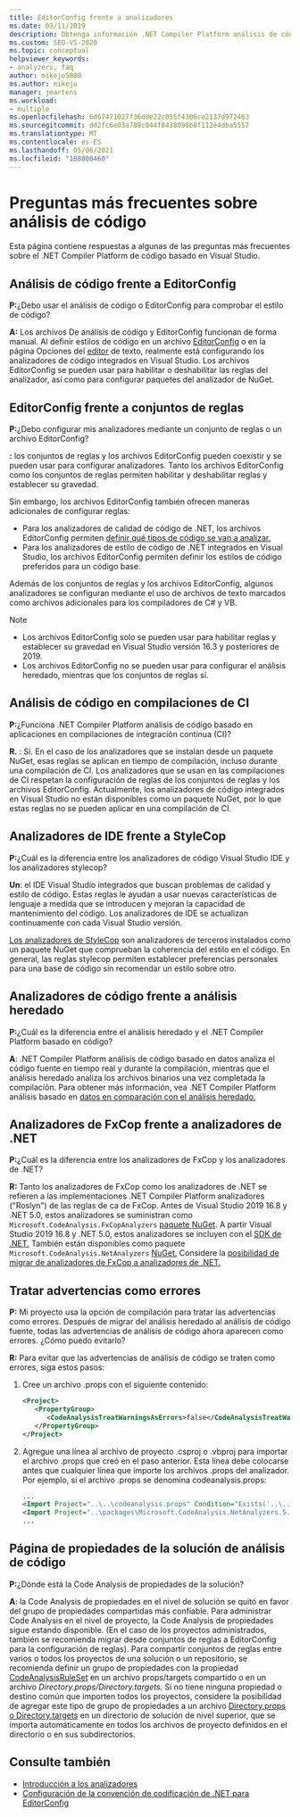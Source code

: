 ```yaml
---
title: EditorConfig frente a analizadores
ms.date: 03/11/2019
description: Obtenga información .NET Compiler Platform análisis de código basado en Visual Studio. Vea respuestas a preguntas sobre archivos EditorConfig, conjuntos de reglas y otros temas.
ms.custom: SEO-VS-2020
ms.topic: conceptual
helpviewer_keywords:
- analyzers, faq
author: mikejo5000
ms.author: mikejo
manager: jmartens
ms.workload:
- multiple
ms.openlocfilehash: 6d67471027f36d0e22c055f4306ce2137d972463
ms.sourcegitcommit: dd2fc6e03a789c044f8438096b8f112e4dba5557
ms.translationtype: MT
ms.contentlocale: es-ES
ms.lasthandoff: 05/06/2021
ms.locfileid: "108800460"
---
```

# <a name="code-analysis-faq"></a>Preguntas más frecuentes sobre análisis de código

Esta página contiene respuestas a algunas de las preguntas más frecuentes sobre el .NET Compiler Platform de código basado en Visual Studio.

## <a name="code-analysis-versus-editorconfig"></a>Análisis de código frente a EditorConfig

**P:**¿Debo usar el análisis de código o EditorConfig para comprobar el estilo de código?

**A:** Los archivos De análisis de código y EditorConfig funcionan de forma manual. Al definir estilos de código en un archivo [EditorConfig](/dotnet/fundamentals/code-analysis/code-style-rule-options) o en la página Opciones del [editor](../ide/code-styles-and-code-cleanup.md) de texto, realmente está configurando los analizadores de código integrados en Visual Studio. Los archivos EditorConfig se pueden usar para habilitar o deshabilitar las reglas del analizador, así como para configurar paquetes del analizador de NuGet.

## <a name="editorconfig-versus-rule-sets"></a>EditorConfig frente a conjuntos de reglas

**P:**¿Debo configurar mis analizadores mediante un conjunto de reglas o un archivo EditorConfig?

**:** los conjuntos de reglas y los archivos EditorConfig pueden coexistir y se pueden usar para configurar analizadores. Tanto los archivos EditorConfig como los conjuntos de reglas permiten habilitar y deshabilitar reglas y establecer su gravedad.

Sin embargo, los archivos EditorConfig también ofrecen maneras adicionales de configurar reglas:

- Para los analizadores de calidad de código de .NET, los archivos EditorConfig permiten [definir qué tipos de código se van a analizar.](/dotnet/fundamentals/code-analysis/code-quality-rule-options)
- Para los analizadores de estilo de código de .NET integrados [](/dotnet/fundamentals/code-analysis/code-style-rule-options) en Visual Studio, los archivos EditorConfig permiten definir los estilos de código preferidos para un código base.

Además de los conjuntos de reglas y los archivos EditorConfig, algunos [](../ide/build-actions.md#build-action-values) analizadores se configuran mediante el uso de archivos de texto marcados como archivos adicionales para los compiladores de C# y VB.

> [!NOTE]
> - Los archivos EditorConfig solo se pueden usar para habilitar reglas y establecer su gravedad en Visual Studio versión 16.3 y posteriores de 2019.
> - Los archivos EditorConfig no se pueden usar para configurar el análisis heredado, mientras que los conjuntos de reglas sí.

## <a name="code-analysis-in-ci-builds"></a>Análisis de código en compilaciones de CI

**P:**¿Funciona .NET Compiler Platform análisis de código basado en aplicaciones en compilaciones de integración continua (CI)?

**R.** : Sí. En el caso de los analizadores que se [](roslyn-analyzers-overview.md#build-errors)instalan desde un paquete NuGet, esas reglas se aplican en tiempo de compilación, incluso durante una compilación de CI. Los analizadores que se usan en las compilaciones de CI respetan la configuración de reglas de los conjuntos de reglas y los archivos EditorConfig. Actualmente, los analizadores de código integrados en Visual Studio no están disponibles como un paquete NuGet, por lo que estas reglas no se pueden aplicar en una compilación de CI.

## <a name="ide-analyzers-versus-stylecop"></a>Analizadores de IDE frente a StyleCop

**P:**¿Cuál es la diferencia entre los analizadores de código Visual Studio IDE y los analizadores stylecop?

**Un**: el IDE Visual Studio integrados que buscan problemas de calidad y estilo de código. Estas reglas le ayudan a usar nuevas características de lenguaje a medida que se introducen y mejoran la capacidad de mantenimiento del código. Los analizadores de IDE se actualizan continuamente con cada Visual Studio versión.

[Los analizadores de StyleCop](https://github.com/DotNetAnalyzers/StyleCopAnalyzers) son analizadores de terceros instalados como un paquete NuGet que comprueban la coherencia del estilo en el código. En general, las reglas stylecop permiten establecer preferencias personales para una base de código sin recomendar un estilo sobre otro.

## <a name="code-analyzers-versus-legacy-analysis"></a>Analizadores de código frente a análisis heredado

**P:**¿Cuál es la diferencia entre el análisis heredado y el .NET Compiler Platform basado en código?

**A**: .NET Compiler Platform análisis de código basado en datos analiza el código fuente en tiempo real y durante la compilación, mientras que el análisis heredado analiza los archivos binarios una vez completada la compilación. Para obtener más información, vea .NET Compiler Platform análisis basado en [datos en comparación con el análisis heredado.](../code-quality/net-analyzers-faq.md#whats-the-difference-between-legacy-fxcop-and-net-analyzers)

## <a name="fxcop-analyzers-versus-net-analyzers"></a>Analizadores de FxCop frente a analizadores de .NET

**P:**¿Cuál es la diferencia entre los analizadores de FxCop y los analizadores de .NET?

**R:** Tanto los analizadores de FxCop como los analizadores de .NET se refieren a las implementaciones .NET Compiler Platform analizadores ("Roslyn") de las reglas de ca de FxCop. Antes de Visual Studio 2019 16.8 y .NET 5.0, estos analizadores se suministran como `Microsoft.CodeAnalysis.FxCopAnalyzers` [paquete NuGet](https://www.nuget.org/packages/Microsoft.CodeAnalysis.FxCopAnalyzers). A partir Visual Studio 2019 16.8 y .NET 5.0, estos analizadores se incluyen con el [SDK de .NET.](/dotnet/fundamentals/code-analysis/overview) También están disponibles como paquete `Microsoft.CodeAnalysis.NetAnalyzers` [NuGet.](https://www.nuget.org/packages/Microsoft.CodeAnalysis.NetAnalyzers) Considere la [posibilidad de migrar de analizadores de FxCop a analizadores de .NET.](migrate-from-fxcop-analyzers-to-net-analyzers.md)

## <a name="treat-warnings-as-errors"></a>Tratar advertencias como errores

**P:** Mi proyecto usa la opción de compilación para tratar las advertencias como errores. Después de migrar del análisis heredado al análisis de código fuente, todas las advertencias de análisis de código ahora aparecen como errores. ¿Cómo puedo evitarlo?

**R:** Para evitar que las advertencias de análisis de código se traten como errores, siga estos pasos:

  1. Cree un archivo .props con el siguiente contenido:

     ```xml
     <Project>
        <PropertyGroup>
           <CodeAnalysisTreatWarningsAsErrors>false</CodeAnalysisTreatWarningsAsErrors>
        </PropertyGroup>
     </Project>
     ```

  2. Agregue una línea al archivo de proyecto .csproj o .vbproj para importar el archivo .props que creó en el paso anterior. Esta línea debe colocarse antes que cualquier línea que importe los archivos .props del analizador. Por ejemplo, si el archivo .props se denomina codeanalysis.props:

     ```xml
     ...
     <Import Project="..\..\codeanalysis.props" Condition="Exists('..\..\codeanalysis.props')" />
     <Import Project="..\packages\Microsoft.CodeAnalysis.NetAnalyzers.5.0.0\build\Microsoft.CodeAnalysis.NetAnalyzers.props" Condition="Exists('..\packages\Microsoft.CodeAnalysis.NetAnalyzers.5.0.0\build\Microsoft.CodeAnalysis.NetAnalyzers.props')" />
     ...
     ```

## <a name="code-analysis-solution-property-page"></a>Página de propiedades de la solución de análisis de código

**P:**¿Dónde está la Code Analysis de propiedades de la solución?

**A**: la Code Analysis de propiedades en el nivel de solución se quitó en favor del grupo de propiedades compartidas más confiable. Para administrar Code Analysis en el nivel de proyecto, la Code Analysis de propiedades sigue estando disponible. (En el caso de los proyectos administrados, también se recomienda migrar desde conjuntos de reglas a EditorConfig para la configuración de reglas).  Para compartir conjuntos de reglas entre varios o todos los proyectos de una solución o un repositorio, se recomienda definir un grupo de propiedades con la propiedad [CodeAnalysisRuleSet](../code-quality/using-rule-sets-to-group-code-analysis-rules.md#specify-a-rule-set-for-a-project) en un archivo props/targets compartido o en un archivo *Directory.props/Directory.targets.* Si no tiene ninguna propiedad o destino común que importen todos los proyectos, considere la posibilidad de agregar este tipo de grupo de propiedades a un archivo [Directory.props o Directory.targets](../msbuild/customize-your-build.md) en un directorio de solución de nivel superior, que se importa automáticamente en todos los archivos de proyecto definidos en el directorio o en sus subdirectorios.

## <a name="see-also"></a>Consulte también

- [Introducción a los analizadores](roslyn-analyzers-overview.md)
- [Configuración de la convención de codificación de .NET para EditorConfig](/dotnet/fundamentals/code-analysis/code-style-rule-options)